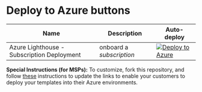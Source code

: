 
# Deploy to Azure buttons

Name | Description   | Auto-deploy   |
-----| ------------- |--------------- |
| Azure Lighthouse - Subscription Deployment |onboard a *subscription* | [![Deploy to Azure](https://aka.ms/deploytoazurebutton)](https://portal.azure.com/#create/Microsoft.Template/uri/https%3A%2F%2Fraw.githubusercontent.com%2FUnio-Digital%2FAzure-Lighthouse%2Fmaster%2Ftemplates%2Fdelegated-resource-management%2Fsubscription%2Fsubscription.json)


**Special Instructions (for MSPs):**
To customize, fork this repository, and follow [these](https://docs.microsoft.com/en-us/azure/azure-resource-manager/templates/deploy-to-azure-button) instructions to update the links to enable your customers to deploy your templates into their Azure environments.